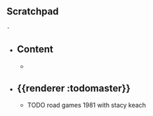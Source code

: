## Scratchpad
	-
- ## Content
	-
- ## {{renderer :todomaster}}
	- TODO road games 1981 with stacy keach